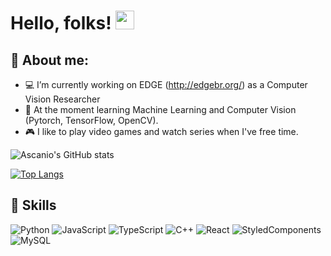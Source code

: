 # Hello, folks! <img src="https://raw.githubusercontent.com/MartinHeinz/MartinHeinz/master/wave.gif" width="30px">


## :robot: About me:

- :computer: I’m currently working on EDGE (http://edgebr.org/) as a Computer Vision Researcher
- :snake: At the moment learning Machine Learning and Computer Vision (Pytorch, TensorFlow, OpenCV).
- :video_game: I like to play video games and watch series when I've free time.

  
  
![Ascanio's GitHub stats](https://github-readme-stats.vercel.app/api?username=ascanioneves&show_icons=true&theme=radical)

[![Top Langs](https://github-readme-stats.vercel.app/api/top-langs/?username=ascanioneves&theme=radical)](https://github.com/ascanioneves/github-readme-stats)

## :rocket: Skills
![Python](https://img.shields.io/badge/Python-14354C?style=for-the-badge&logo=python&logoColor=white)
![JavaScript](https://img.shields.io/badge/JavaScript-323330?style=for-the-badge&logo=javascript&logoColor=F7DF1E)
![TypeScript](https://img.shields.io/badge/TypeScript-007ACC?style=for-the-badge&logo=typescript&logoColor=white)
![C++](https://img.shields.io/badge/C%2B%2B-00599C?style=for-the-badge&logo=c%2B%2B&logoColor=white)
![React](https://img.shields.io/badge/React-20232A?style=for-the-badge&logo=react&logoColor=61DAFB)
![StyledComponents](https://img.shields.io/badge/styled--components-DB7093?style=for-the-badge&logo=styled-components&logoColor=white)
![MySQL](https://img.shields.io/badge/MySQL-005C84?style=for-the-badge&logo=mysql&logoColor=white)




